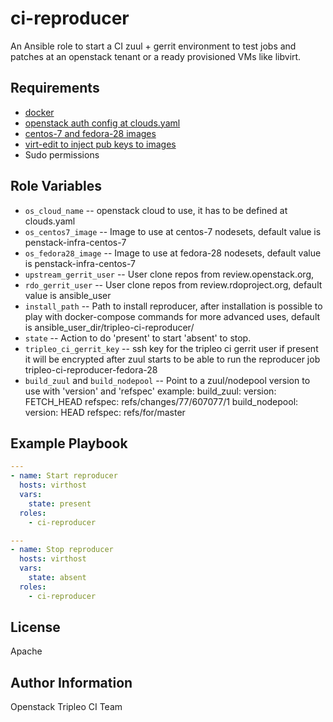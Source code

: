 ci-reproducer
===================

An Ansible role to start a CI zuul + gerrit environment to test jobs and
patches at an openstack tenant or a ready provisioned VMs like libvirt.

Requirements
------------

* [docker](https://docs.docker.com/install/)
* [openstack auth config at clouds.yaml](https://docs.openstack.org/python-openstackclient/pike/configuration/index.html)
* [centos-7 and fedora-28 images](https://nb02.openstack.org/images/)
* [virt-edit to inject pub keys to images](https://docs.openstack.org/image-guide/modify-images.html)
* Sudo permissions

Role Variables
--------------

* `os_cloud_name` -- openstack cloud to use, it has to be defined at
  clouds.yaml
* `os_centos7_image` -- Image to use at centos-7 nodesets,
  default value is penstack-infra-centos-7
* `os_fedora28_image` -- Image to use at fedora-28 nodesets,
  default value is penstack-infra-centos-7
* `upstream_gerrit_user` -- User clone repos from review.openstack.org,
* `rdo_gerrit_user` -- User clone repos from review.rdoproject.org,
  default value is ansible_user
* `install_path` -- Path to install reproducer, after installation
  is possible to play with docker-compose commands for more advanced uses,
  default is ansible_user_dir/tripleo-ci-reproducer/
* `state` -- Action to do 'present' to start 'absent' to stop.
* `tripleo_ci_gerrit_key` -- ssh key for the tripleo ci gerrit user if present
  it will be encrypted after zuul starts to be able to run the reproducer
  job tripleo-ci-reproducer-fedora-28
* `build_zuul` and `build_nodepool` -- Point to a zuul/nodepool version to use
  with 'version' and 'refspec' example:
       build_zuul:
          version: FETCH_HEAD
          refspec: refs/changes/77/607077/1
       build_nodepool:
          version: HEAD
          refspec: refs/for/master


Example Playbook
----------------

```yaml
---
- name: Start reproducer
  hosts: virthost
  vars:
    state: present
  roles:
    - ci-reproducer
```

```yaml
---
- name: Stop reproducer
  hosts: virthost
  vars:
    state: absent
  roles:
    - ci-reproducer
```
License
-------

Apache

Author Information
------------------

Openstack Tripleo CI Team
